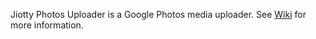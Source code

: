 Jiotty Photos Uploader is a Google Photos media uploader. See [Wiki](https://github.com/ylexus/jiotty-photos-uploader/wiki) for more information.